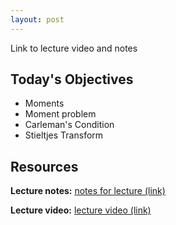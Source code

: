 ```yaml
---
layout: post
---
```


Link to lecture video and notes

## Today's Objectives

* Moments
* Moment problem
* Carleman's Condition
* Stieltjes Transform

## Resources
**Lecture notes:** <a target="_parent" href="https://wcasper.github.io/OPSFlectures/notes/lecture5.pdf">notes for lecture (link)</a>

**Lecture video:** <a target="_parent" href="https://youtu.be/NMzUAoAnitg">lecture video (link)</a>


